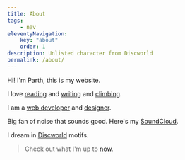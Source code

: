 ```yaml
---
title: About
tags:
    - nav
eleventyNavigation:
    key: "about"
    order: 1
description: Unlisted character from Discworld
permalink: /about/
---
```

Hi! I'm Parth, this is my website. 

I love [reading](/reading) and [writing](/writing) and [climbing](/climbing).

I am a [web developer](/code) and [designer](/pixelart).

Big fan of noise that sounds good. Here's my [SoundCloud](https://soundcloud.com/bhatji).

I dream in [Discworld](https://en.wikipedia.org/wiki/Discworld) motifs.

> Check out what I'm up to [now](/now).
